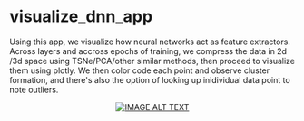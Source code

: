# visualize_dnn_app

Using this app, we visualize how neural networks act as feature extractors. Across layers and accross epochs of training, we compress the data in 2d /3d space using TSNe/PCA/other similar methods, then proceed to visualize them using plotly. We then color code each point and observe cluster formation, and there's also the option of looking up inidividual data point to note outliers.

<div align="center">
  <a href="https://www.youtube.com/watch?v=Gcj6ArmyZog"><img src="https://img.youtube.com/vi/Gcj6ArmyZog/0.jpg" alt="IMAGE ALT TEXT"></a>
</div>
